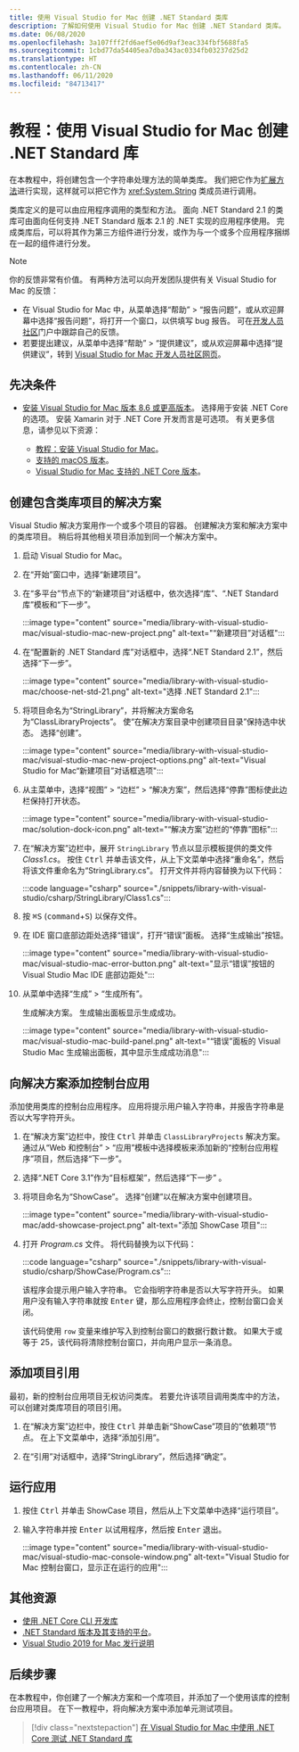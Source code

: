 ```yaml
---
title: 使用 Visual Studio for Mac 创建 .NET Standard 类库
description: 了解如何使用 Visual Studio for Mac 创建 .NET Standard 类库。
ms.date: 06/08/2020
ms.openlocfilehash: 3a107fff2fd6aef5e06d9af3eac334fbf5688fa5
ms.sourcegitcommit: 1cbd77da54405ea7dba343ac0334fb03237d25d2
ms.translationtype: HT
ms.contentlocale: zh-CN
ms.lasthandoff: 06/11/2020
ms.locfileid: "84713417"
---
```

# <a name="tutorial-create-a-net-standard-library-using-visual-studio-for-mac"></a>教程：使用 Visual Studio for Mac 创建 .NET Standard 库

在本教程中，将创建包含一个字符串处理方法的简单类库。 我们把它作为[扩展方法](../../csharp/programming-guide/classes-and-structs/extension-methods.md)进行实现，这样就可以把它作为 <xref:System.String> 类成员进行调用。

类库定义的是可以由应用程序调用的类型和方法。 面向 .NET Standard 2.1 的类库可由面向任何支持 .NET Standard 版本 2.1 的 .NET 实现的应用程序使用。 完成类库后，可以将其作为第三方组件进行分发，或作为与一个或多个应用程序捆绑在一起的组件进行分发。

> [!NOTE]
> 你的反馈非常有价值。 有两种方法可以向开发团队提供有关 Visual Studio for Mac 的反馈：
>
> - 在 Visual Studio for Mac 中，从菜单选择“帮助” > “报告问题”，或从欢迎屏幕中选择“报告问题”，将打开一个窗口，以供填写 bug 报告。 可在[开发人员社区](https://developercommunity.visualstudio.com/spaces/41/index.html)门户中跟踪自己的反馈。
> - 若要提出建议，从菜单中选择“帮助” > “提供建议”，或从欢迎屏幕中选择“提供建议”，转到 [Visual Studio for Mac 开发人员社区网页](https://developercommunity.visualstudio.com/content/idea/post.html?space=41)。

## <a name="prerequisites"></a>先决条件

* [安装 Visual Studio for Mac 版本 8.6 或更高版本](https://visualstudio.microsoft.com/vs/mac/?utm_medium=microsoft&utm_source=docs.microsoft.com&utm_campaign=inline+link)。 选择用于安装 .NET Core 的选项。 安装 Xamarin 对于 .NET Core 开发而言是可选项。 有关更多信息，请参见以下资源：

  * [教程：安装 Visual Studio for Mac](/visualstudio/mac/installation)。
  * [支持的 macOS 版本](../install/dependencies.md?pivots=os-macos)。
  * [Visual Studio for Mac 支持的 .NET Core 版本](/visualstudio/mac/net-core-support)。

## <a name="create-a-solution-with-a-class-library-project"></a>创建包含类库项目的解决方案

Visual Studio 解决方案用作一个或多个项目的容器。 创建解决方案和解决方案中的类库项目。 稍后将其他相关项目添加到同一个解决方案中。

1. 启动 Visual Studio for Mac。

1. 在“开始”窗口中，选择“新建项目”。

1. 在“多平台”节点下的“新建项目”对话框中，依次选择“库”、“.NET Standard 库”模板和“下一步”。

   :::image type="content" source="media/library-with-visual-studio-mac/visual-studio-mac-new-project.png" alt-text="“新建项目”对话框":::

1. 在“配置新的 .NET Standard 库”对话框中，选择“.NET Standard 2.1”，然后选择“下一步”。

   :::image type="content" source="media/library-with-visual-studio-mac/choose-net-std-21.png" alt-text="选择 .NET Standard 2.1":::

1. 将项目命名为“StringLibrary”，并将解决方案命名为“ClassLibraryProjects”。 使“在解决方案目录中创建项目目录”保持选中状态。 选择“创建”。

   :::image type="content" source="media/library-with-visual-studio-mac/visual-studio-mac-new-project-options.png" alt-text="Visual Studio for Mac“新建项目”对话框选项":::

1. 从主菜单中，选择“视图” > “边栏” > “解决方案”，然后选择“停靠”图标使此边栏保持打开状态。

   :::image type="content" source="media/library-with-visual-studio-mac/solution-dock-icon.png" alt-text="“解决方案”边栏的“停靠”图标":::

1. 在“解决方案”边栏中，展开 `StringLibrary` 节点以显示模板提供的类文件 *Class1.cs*。 按住 <kbd>Ctrl</kbd> 并单击该文件，从上下文菜单中选择“重命名”，然后将该文件重命名为“StringLibrary.cs”。 打开文件并将内容替换为以下代码：

   :::code language="csharp" source="./snippets/library-with-visual-studio/csharp/StringLibrary/Class1.cs":::

1. 按 <kbd>⌘</kbd><kbd>S</kbd> (<kbd>command</kbd>+<kbd>S</kbd>) 以保存文件。

1. 在 IDE 窗口底部边距处选择“错误”，打开“错误”面板。 选择“生成输出”按钮。

   :::image type="content" source="media/library-with-visual-studio-mac/visual-studio-mac-error-button.png" alt-text="显示“错误”按钮的 Visual Studio Mac IDE 底部边距处":::

1. 从菜单中选择“生成” > “生成所有”。

   生成解决方案。 生成输出面板显示生成成功。

   :::image type="content" source="media/library-with-visual-studio-mac/visual-studio-mac-build-panel.png" alt-text="“错误”面板的 Visual Studio Mac 生成输出面板，其中显示生成成功消息":::

## <a name="add-a-console-app-to-the-solution"></a>向解决方案添加控制台应用

添加使用类库的控制台应用程序。 应用将提示用户输入字符串，并报告字符串是否以大写字符开头。

1. 在“解决方案”边栏中，按住 <kbd>Ctrl</kbd> 并单击 `ClassLibraryProjects` 解决方案。 通过从“Web 和控制台” > “应用”模板中选择模板来添加新的“控制台应用程序”项目，然后选择“下一步”。

1. 选择“.NET Core 3.1”作为“目标框架”，然后选择“下一步”  。

1. 将项目命名为“ShowCase”。 选择“创建”以在解决方案中创建项目。

   :::image type="content" source="media/library-with-visual-studio-mac/add-showcase-project.png" alt-text="添加 ShowCase 项目":::

1. 打开 *Program.cs* 文件。 将代码替换为以下代码：

   :::code language="csharp" source="./snippets/library-with-visual-studio/csharp/ShowCase/Program.cs":::

   该程序会提示用户输入字符串。 它会指明字符串是否以大写字符开头。 如果用户没有输入字符串就按 <kbd>Enter</kbd> 键，那么应用程序会终止，控制台窗口会关闭。

   该代码使用 `row` 变量来维护写入到控制台窗口的数据行数计数。 如果大于或等于 25，该代码将清除控制台窗口，并向用户显示一条消息。

## <a name="add-a-project-reference"></a>添加项目引用

最初，新的控制台应用项目无权访问类库。 若要允许该项目调用类库中的方法，可以创建对类库项目的项目引用。

1. 在“解决方案”边栏中，按住 <kbd>Ctrl</kbd> 并单击新“ShowCase”项目的“依赖项”节点。 在上下文菜单中，选择“添加引用”。

1. 在“引用”对话框中，选择“StringLibrary”，然后选择“确定”。

## <a name="run-the-app"></a>运行应用

1. 按住 <kbd>Ctrl</kbd> 并单击 ShowCase 项目，然后从上下文菜单中选择“运行项目”。

1. 输入字符串并按 <kbd>Enter</kbd> 以试用程序，然后按 <kbd>Enter</kbd> 退出。

   :::image type="content" source="media/library-with-visual-studio-mac/visual-studio-mac-console-window.png" alt-text="Visual Studio for Mac 控制台窗口，显示正在运行的应用":::

## <a name="additional-resources"></a>其他资源

* [使用 .NET Core CLI 开发库](libraries.md)
* [.NET Standard 版本及其支持的平台](../../standard/net-standard.md)。
* [Visual Studio 2019 for Mac 发行说明](/visualstudio/releasenotes/vs2019-mac-relnotes)

## <a name="next-steps"></a>后续步骤

在本教程中，你创建了一个解决方案和一个库项目，并添加了一个使用该库的控制台应用项目。 在下一教程中，将向解决方案中添加单元测试项目。

> [!div class="nextstepaction"]
> [在 Visual Studio for Mac 中使用 .NET Core 测试 .NET Standard 库](testing-library-with-visual-studio-mac.md)

